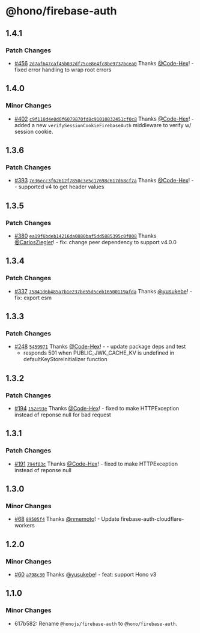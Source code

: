 # @hono/firebase-auth

## 1.4.1

### Patch Changes

- [#456](https://github.com/honojs/middleware/pull/456) [`2d7af647caf45b032df75ce8e4fc8be9737bcea0`](https://github.com/honojs/middleware/commit/2d7af647caf45b032df75ce8e4fc8be9737bcea0) Thanks [@Code-Hex](https://github.com/Code-Hex)! - fixed error handling to wrap root errors

## 1.4.0

### Minor Changes

- [#402](https://github.com/honojs/middleware/pull/402) [`c9f110d4e0d0f6079870fd8c91010832451cf0c8`](https://github.com/honojs/middleware/commit/c9f110d4e0d0f6079870fd8c91010832451cf0c8) Thanks [@Code-Hex](https://github.com/Code-Hex)! - added a new `verifySessionCookieFirebaseAuth` middleware to verify w/ session cookie.

## 1.3.6

### Patch Changes

- [#393](https://github.com/honojs/middleware/pull/393) [`7e36ecc3f62612f7850c3e5c17698c617d68cf7a`](https://github.com/honojs/middleware/commit/7e36ecc3f62612f7850c3e5c17698c617d68cf7a) Thanks [@Code-Hex](https://github.com/Code-Hex)! - - supported v4 to get header values

## 1.3.5

### Patch Changes

- [#380](https://github.com/honojs/middleware/pull/380) [`ea19f6bdeb14216da0880baf5dd5885395c0f008`](https://github.com/honojs/middleware/commit/ea19f6bdeb14216da0880baf5dd5885395c0f008) Thanks [@CarlosZiegler](https://github.com/CarlosZiegler)! - fix: change peer dependency to support v4.0.0

## 1.3.4

### Patch Changes

- [#337](https://github.com/honojs/middleware/pull/337) [`75841d6b485a7b1e237be55d5ceb16500119afda`](https://github.com/honojs/middleware/commit/75841d6b485a7b1e237be55d5ceb16500119afda) Thanks [@yusukebe](https://github.com/yusukebe)! - fix: export esm

## 1.3.3

### Patch Changes

- [#248](https://github.com/honojs/middleware/pull/248) [`5459971`](https://github.com/honojs/middleware/commit/545997181f5ba77991e350ec9a873463082242c3) Thanks [@Code-Hex](https://github.com/Code-Hex)! - - update package deps and test
  - responds 501 when PUBLIC_JWK_CACHE_KV is undefined in defaultKeyStoreInitializer function

## 1.3.2

### Patch Changes

- [#194](https://github.com/honojs/middleware/pull/194) [`152e93e`](https://github.com/honojs/middleware/commit/152e93e5987e14804792acad274594e1828d333a) Thanks [@Code-Hex](https://github.com/Code-Hex)! - fixed to make HTTPException instead of reponse null for bad request

## 1.3.1

### Patch Changes

- [#191](https://github.com/honojs/middleware/pull/191) [`794f03c`](https://github.com/honojs/middleware/commit/794f03c3633abefce1b16fb1f4322d87f2568a8e) Thanks [@Code-Hex](https://github.com/Code-Hex)! - fixed to make HTTPException instead of reponse null

## 1.3.0

### Minor Changes

- [#68](https://github.com/honojs/middleware/pull/68) [`89505f4`](https://github.com/honojs/middleware/commit/89505f4f7577d1a3c706b22dc26e510d16163a63) Thanks [@nmemoto](https://github.com/nmemoto)! - Update firebase-auth-cloudflare-workers

## 1.2.0

### Minor Changes

- [#60](https://github.com/honojs/middleware/pull/60) [`a798c30`](https://github.com/honojs/middleware/commit/a798c307e11cd8d414ee23259fe0c5730dfb8841) Thanks [@yusukebe](https://github.com/yusukebe)! - feat: support Hono v3

## 1.1.0

### Minor Changes

- 617b582: Rename `@honojs/firebase-auth` to `@hono/firebase-auth`.
